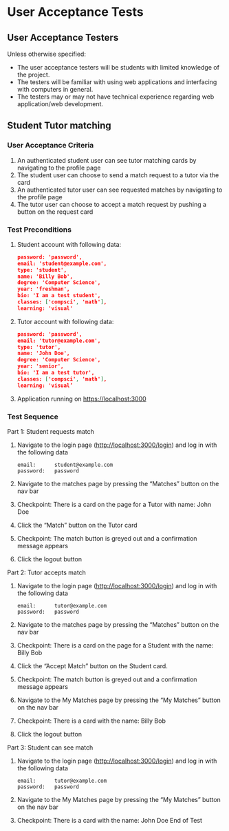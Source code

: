 # User Acceptance Tests

## User Acceptance Testers

Unless otherwise specified:

- The user acceptance testers will be students with limited knowledge of the project.
- The testers will be familiar with using web applications and interfacing with computers in general.
- The testers may or may not have technical experience regarding web application/web development.

## Student Tutor matching

### User Acceptance Criteria

1. An authenticated student user can see tutor matching cards by navigating to the profile page
2. The student user can choose to send a match request to a tutor via the card
3. An authenticated tutor user can see requested matches by navigating to the profile page
4. The tutor user can choose to accept a match request by pushing a button on the request card

### Test Preconditions

1. Student account with following data:

    ``` json
    password: 'password',
    email: 'student@example.com',
    type: 'student',
    name: 'Billy Bob',
    degree: 'Computer Science',
    year: 'freshman',
    bio: 'I am a test student',
    classes: ['compsci', 'math'],
    learning: 'visual'
    ```

2. Tutor account with following data:

    ``` json
    password: 'password',
    email: 'tutor@example.com',
    type: 'tutor',
    name: 'John Doe',
    degree: 'Computer Science',
    year: 'senior',
    bio: 'I am a test tutor',
    classes: ['compsci', 'math'],
    learning: 'visual’
    ```

3. Application running on <https://localhost:3000>

### Test Sequence

Part 1: Student requests match

1. Navigate to the login page (<http://localhost:3000/login>) and log in with the following data

    ``` text
    email:      student@example.com
    password:   password
    ```

2. Navigate to the matches page by pressing the “Matches” button on the nav bar
3. Checkpoint: There is a card on the page for a Tutor with name: John Doe
4. Click the “Match” button on the Tutor card
5. Checkpoint: The match button is greyed out and a confirmation message appears
6. Click the logout button

Part 2: Tutor accepts match

1. Navigate to the login page (<http://localhost:3000/login>) and log in with the following data

    ``` text
    email:      tutor@example.com
    password:   password
    ```

2. Navigate to the matches page by pressing the “Matches” button on the nav bar
3. Checkpoint: There is a card on the page for a Student with the name: Billy Bob
4. Click the “Accept Match” button on the Student card.
5. Checkpoint: The match button is greyed out and a confirmation message appears
6. Navigate to the My Matches page by pressing the “My Matches” button on the nav bar
7. Checkpoint: There is a card with the name: Billy Bob
8. Click the logout button

Part 3: Student can see match

1. Navigate to the login page (<http://localhost:3000/login>) and log in with the following data

    ``` text
    email:      tutor@example.com
    password:   password
    ```

2. Navigate to the My Matches page by pressing the “My Matches” button on the nav bar
3. Checkpoint: There is a card with the name: John Doe
End of Test
